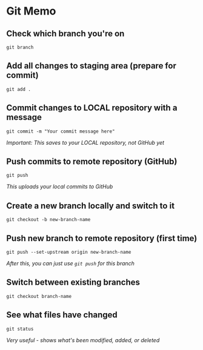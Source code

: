 # Git Memo

## Check which branch you're on
```
git branch
```

## Add all changes to staging area (prepare for commit)
```
git add .
```

## Commit changes to LOCAL repository with a message
```
git commit -m "Your commit message here"
```
*Important: This saves to your LOCAL repository, not GitHub yet*

## Push commits to remote repository (GitHub)
```
git push
```
*This uploads your local commits to GitHub*


## Create a new branch locally and switch to it
```
git checkout -b new-branch-name
```

## Push new branch to remote repository (first time)
```
git push --set-upstream origin new-branch-name
```
*After this, you can just use `git push` for this branch*

## Switch between existing branches
```
git checkout branch-name
```

## See what files have changed
```
git status
```
*Very useful - shows what's been modified, added, or deleted*
